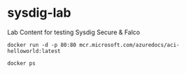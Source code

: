 # sysdig-lab
Lab Content for testing Sysdig Secure &amp; Falco

``` docker run -d -p 80:80 mcr.microsoft.com/azuredocs/aci-helloworld:latest ```

``` docker ps ```
